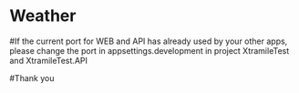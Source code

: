 # Weather
#If the current port for WEB and API has already used by your other apps, please change the port in appsettings.development in project XtramileTest and XtramileTest.API

#Thank you